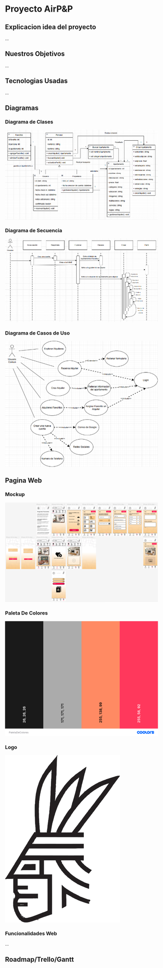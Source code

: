# Proyecto AirP&P
## Explicacion idea del proyecto
...
## Nuestros Objetivos
...
## Tecnologias Usadas
...
## Diagramas
### Diagrama de Clases
![Descripción de la imagen](Media/DiagramaDeClases.png)
### Diagrama de Secuencia
![Descripción de la imagen](Media/DiagramaDeSecuencia.png)
### Diagrama de Casos de Uso
![Descripción de la imagen](Media/DiagramaCasosDeUso.png)
## Pagina Web
### Mockup
![Descripción de la imagen](Media/Mockup.png)
### Paleta De Colores
![Descripción de la imagen](Media/PaletaDeColores.png)
### Logo
![Descripción de la imagen](Media/inca3.1.png)
### Funcionalidades Web
...
## Roadmap/Trello/Gantt
